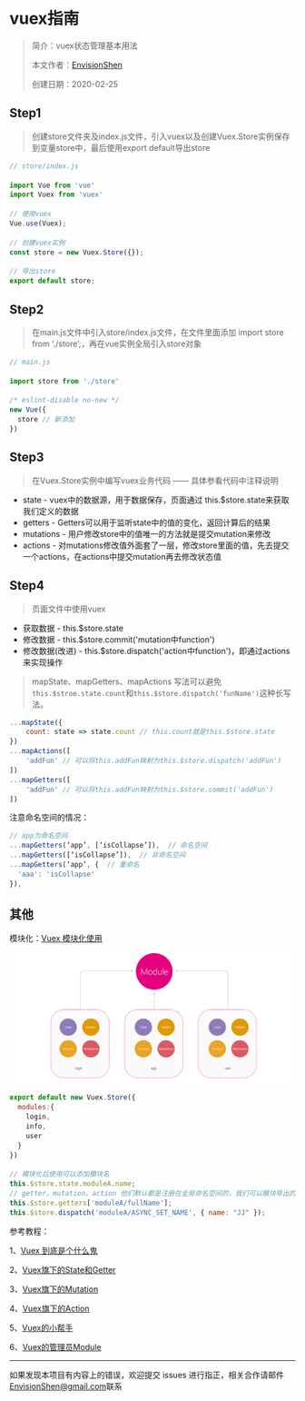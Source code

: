 # vuex指南

> 简介：vuex状态管理基本用法
>
> 本文作者：[EnvisionShen](https://github.com/MrEnvision)
>
> 创建日期：2020-02-25
>



## Step1

> 创建store文件夹及index.js文件，引入vuex以及创建Vuex.Store实例保存到变量store中，最后使用export default导出store

```javascript
// store/index.js

import Vue from 'vue'
import Vuex from 'vuex'

// 使用vuex
Vue.use(Vuex);

// 创建vuex实例
const store = new Vuex.Store({});

// 导出store
export default store;
```

## Step2

> 在main.js文件中引入store/index.js文件，在文件里面添加 import store from ‘./store’;，再在vue实例全局引入store对象

```javascript
// main.js

import store from './store'

/* eslint-disable no-new */
new Vue({
  store // 新添加
})
```

## Step3

> 在Vuex.Store实例中编写vuex业务代码 —— 具体参看代码中注释说明

- state - vuex中的数据源，用于数据保存，页面通过 this.$store.state来获取我们定义的数据
- getters - Getters可以用于监听state中的值的变化，返回计算后的结果
- mutations - 用户修改store中的值唯一的方法就是提交mutation来修改
- actions - 对mutations修改值外面套了一层，修改store里面的值，先去提交一个actions，在actions中提交mutation再去修改状态值

## Step4

> 页面文件中使用vuex

- 获取数据 -  this.$store.state
- 修改数据 - this.$store.commit('mutation中function')
- 修改数据(改进) - this.$store.dispatch('action中function')，即通过actions来实现操作

> mapState、mapGetters、mapActions 写法可以避免`this.$stroe.state.count`和`this.$store.dispatch('funName')`这种长写法。

```javascript
...mapState({
	count: state => state.count // this.count就是this.$store.state
})
...mapActions([
	'addFun' // 可以将this.addFun映射为this.$store.dispatch('addFun')
])
...mapGetters([
	'addFun' // 可以将this.addFun映射为this.$store.commit('addFun')
])
```

注意命名空间的情况：

```js
// app为命名空间
...mapGetters(‘app’, [‘isCollapse’]),  // 命名空间
...mapGetters([‘isCollapse’]),  // 非命名空间
...mapGetters(‘app’, {  // 重命名
  'aaa': 'isCollapse'
}),
```

## 其他

模块化：[Vuex 模块化使用](https://segmentfault.com/a/1190000019924674)

<img src='./vuex_module.jpg'>

```js
export default new Vuex.Store({
  modules:{
    login,
    info,
    user
  }
})

// 模块化后使用可以添加模块名
this.$store.state.moduleA.name;
// getter，mutation，action 他们默认都是注册在全局命名空间的，我们可以模块导出的时候加个 namespaced: true 使其成为带命名空间的模块，然后就可以通过模块名访问了，具体详见参考资料
this.$store.getters['moduleA/fullName']; 
this.$store.dispatch('moduleA/ASYNC_SET_NAME', { name: "JJ" }); 
```

参考教程： 

1、[Vuex 到底是个什么鬼](https://www.jianshu.com/p/120eaf50331c)

2、[Vuex旗下的State和Getter](https://www.jianshu.com/p/946df1834963)

3、[Vuex旗下的Mutation](https://www.jianshu.com/p/64727454f151)

4、[Vuex旗下的Action](https://www.jianshu.com/p/7238d4d42725)

5、[Vuex的小帮手](https://www.jianshu.com/p/c9b8bbaca875)

6、[Vuex的管理员Module](https://www.jianshu.com/p/83d5677b0928)

------

如果发现本项目有内容上的错误，欢迎提交 issues 进行指正，相关合作请邮件<a href="mailto:EnvisionShen@gmail.com">EnvisionShen@gmail.com</a>联系